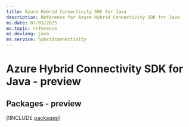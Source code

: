 ```yaml
---
title: Azure Hybrid Connectivity SDK for Java
description: Reference for Azure Hybrid Connectivity SDK for Java
ms.date: 07/03/2025
ms.topic: reference
ms.devlang: java
ms.service: hybridconnectivity
---
```

# Azure Hybrid Connectivity SDK for Java - preview
## Packages - preview
[!INCLUDE [packages](hybrid-connectivity-index.md)]